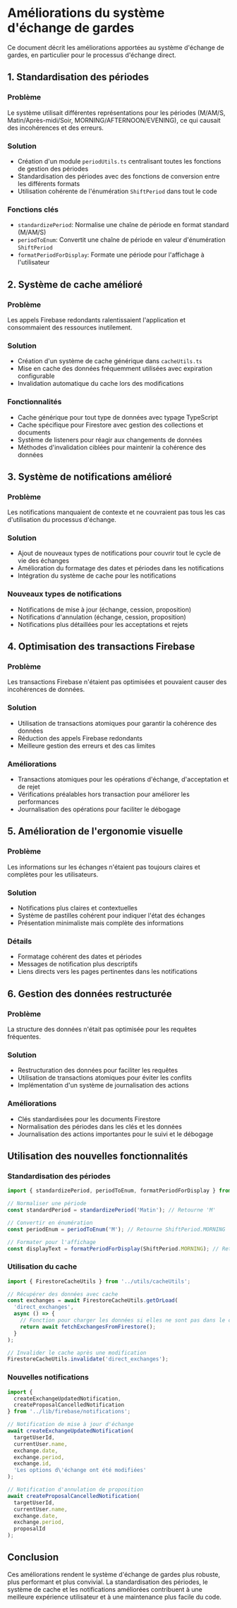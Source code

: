 # Améliorations du système d'échange de gardes

Ce document décrit les améliorations apportées au système d'échange de gardes, en particulier pour le processus d'échange direct.

## 1. Standardisation des périodes

### Problème
Le système utilisait différentes représentations pour les périodes (M/AM/S, Matin/Après-midi/Soir, MORNING/AFTERNOON/EVENING), ce qui causait des incohérences et des erreurs.

### Solution
- Création d'un module `periodUtils.ts` centralisant toutes les fonctions de gestion des périodes
- Standardisation des périodes avec des fonctions de conversion entre les différents formats
- Utilisation cohérente de l'énumération `ShiftPeriod` dans tout le code

### Fonctions clés
- `standardizePeriod`: Normalise une chaîne de période en format standard (M/AM/S)
- `periodToEnum`: Convertit une chaîne de période en valeur d'énumération `ShiftPeriod`
- `formatPeriodForDisplay`: Formate une période pour l'affichage à l'utilisateur

## 2. Système de cache amélioré

### Problème
Les appels Firebase redondants ralentissaient l'application et consommaient des ressources inutilement.

### Solution
- Création d'un système de cache générique dans `cacheUtils.ts`
- Mise en cache des données fréquemment utilisées avec expiration configurable
- Invalidation automatique du cache lors des modifications

### Fonctionnalités
- Cache générique pour tout type de données avec typage TypeScript
- Cache spécifique pour Firestore avec gestion des collections et documents
- Système de listeners pour réagir aux changements de données
- Méthodes d'invalidation ciblées pour maintenir la cohérence des données

## 3. Système de notifications amélioré

### Problème
Les notifications manquaient de contexte et ne couvraient pas tous les cas d'utilisation du processus d'échange.

### Solution
- Ajout de nouveaux types de notifications pour couvrir tout le cycle de vie des échanges
- Amélioration du formatage des dates et périodes dans les notifications
- Intégration du système de cache pour les notifications

### Nouveaux types de notifications
- Notifications de mise à jour (échange, cession, proposition)
- Notifications d'annulation (échange, cession, proposition)
- Notifications plus détaillées pour les acceptations et rejets

## 4. Optimisation des transactions Firebase

### Problème
Les transactions Firebase n'étaient pas optimisées et pouvaient causer des incohérences de données.

### Solution
- Utilisation de transactions atomiques pour garantir la cohérence des données
- Réduction des appels Firebase redondants
- Meilleure gestion des erreurs et des cas limites

### Améliorations
- Transactions atomiques pour les opérations d'échange, d'acceptation et de rejet
- Vérifications préalables hors transaction pour améliorer les performances
- Journalisation des opérations pour faciliter le débogage

## 5. Amélioration de l'ergonomie visuelle

### Problème
Les informations sur les échanges n'étaient pas toujours claires et complètes pour les utilisateurs.

### Solution
- Notifications plus claires et contextuelles
- Système de pastilles cohérent pour indiquer l'état des échanges
- Présentation minimaliste mais complète des informations

### Détails
- Formatage cohérent des dates et périodes
- Messages de notification plus descriptifs
- Liens directs vers les pages pertinentes dans les notifications

## 6. Gestion des données restructurée

### Problème
La structure des données n'était pas optimisée pour les requêtes fréquentes.

### Solution
- Restructuration des données pour faciliter les requêtes
- Utilisation de transactions atomiques pour éviter les conflits
- Implémentation d'un système de journalisation des actions

### Améliorations
- Clés standardisées pour les documents Firestore
- Normalisation des périodes dans les clés et les données
- Journalisation des actions importantes pour le suivi et le débogage

## Utilisation des nouvelles fonctionnalités

### Standardisation des périodes
```typescript
import { standardizePeriod, periodToEnum, formatPeriodForDisplay } from '../utils/periodUtils';

// Normaliser une période
const standardPeriod = standardizePeriod('Matin'); // Retourne 'M'

// Convertir en énumération
const periodEnum = periodToEnum('M'); // Retourne ShiftPeriod.MORNING

// Formater pour l'affichage
const displayText = formatPeriodForDisplay(ShiftPeriod.MORNING); // Retourne 'Matin'
```

### Utilisation du cache
```typescript
import { FirestoreCacheUtils } from '../utils/cacheUtils';

// Récupérer des données avec cache
const exchanges = await FirestoreCacheUtils.getOrLoad(
  'direct_exchanges',
  async () => {
    // Fonction pour charger les données si elles ne sont pas dans le cache
    return await fetchExchangesFromFirestore();
  }
);

// Invalider le cache après une modification
FirestoreCacheUtils.invalidate('direct_exchanges');
```

### Nouvelles notifications
```typescript
import { 
  createExchangeUpdatedNotification,
  createProposalCancelledNotification
} from '../lib/firebase/notifications';

// Notification de mise à jour d'échange
await createExchangeUpdatedNotification(
  targetUserId,
  currentUser.name,
  exchange.date,
  exchange.period,
  exchange.id,
  'Les options d\'échange ont été modifiées'
);

// Notification d'annulation de proposition
await createProposalCancelledNotification(
  targetUserId,
  currentUser.name,
  exchange.date,
  exchange.period,
  proposalId
);
```

## Conclusion

Ces améliorations rendent le système d'échange de gardes plus robuste, plus performant et plus convivial. La standardisation des périodes, le système de cache et les notifications améliorées contribuent à une meilleure expérience utilisateur et à une maintenance plus facile du code.
